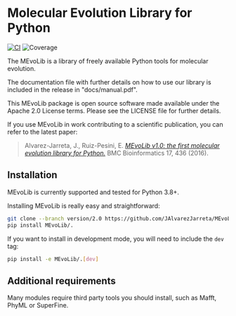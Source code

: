 # **M**olecular **Evo**lution **Lib**rary for Python

[![CI](https://github.com/JAlvarezJarreta/MEvoLib/actions/workflows/python-ci.yml/badge.svg?branch=main)](https://github.com/JAlvarezJarreta/MEvoLib/actions/workflows/python-ci.yml)
![Coverage](https://gist.githubusercontent.com/JAlvarezJarreta/0c3fa1e9db6f5dcbe69b6b4a3f4a0501/raw/badge.svg)

The MEvoLib is a library of freely available Python tools for molecular evolution.

The documentation file with further details on how to use our library is included in the release in "docs/manual.pdf".

This MEvoLib package is open source software made available under the Apache 2.0 License terms. Please see the LICENSE file for further details.

If you use MEvoLib in work contributing to a scientific publication, you can
refer to the latest paper:

> Alvarez-Jarreta, J., Ruiz-Pesini, E. [_MEvoLib v1.0: the first molecular evolution library for Python._](https://doi.org/10.1186/s12859-016-1303-3) BMC Bioinformatics 17, 436 (2016).


## Installation

MEvoLib is currently supported and tested for Python 3.8+.

Installing MEvoLib is really easy and straightforward:
```bash
git clone --branch version/2.0 https://github.com/JAlvarezJarreta/MEvoLib
pip install MEvoLib/.
```

If you want to install in development mode, you will need to include the `dev` tag:
```bash
pip install -e MEvoLib/.[dev]
```

## Additional requirements

Many modules require third party tools you should install, such as Mafft, PhyML or SuperFine.

